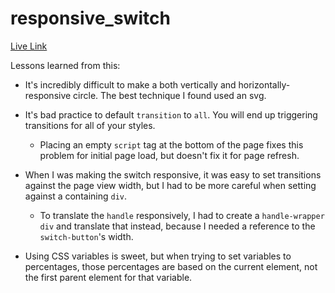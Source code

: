 # responsive_switch

[Live Link](http://www.michaelmcoates.com/responsive_switch/)

Lessons learned from this:
- It's incredibly difficult to make a both vertically and horizontally-responsive circle. The best technique I found used an svg.


- It's bad practice to default `transition` to `all`. You will end up triggering transitions for all of your styles.
  - Placing an empty `script` tag at the bottom of the page fixes this problem for initial page load, but doesn't fix it for page refresh.


- When I was making the switch responsive, it was easy to set transitions against the page view width, but I had to be more careful when setting against a containing `div`.
  - To translate the `handle` responsively, I had to create a `handle-wrapper` `div` and translate that instead, because I needed a reference to the `switch-button`'s width.


- Using CSS variables is sweet, but when trying to set variables to percentages, those percentages are based on the current element, not the first parent element for that variable.
